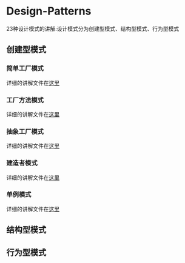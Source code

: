 # Design-Patterns
23种设计模式的讲解:设计模式分为创建型模式、结构型模式、行为型模式
## 创建型模式
### 简单工厂模式
详细的讲解文件在[这里](https://github.com/oeljeklaus-you/Design-Patterns/blob/master/设计模式(一)简单工厂模式.md)
### 工厂方法模式
详细的讲解文件在[这里](https://github.com/oeljeklaus-you/Design-Patterns/blob/master/设计模式(二)工厂方法模式.md)
### 抽象工厂模式
详细的讲解文件在[这里](https://github.com/oeljeklaus-you/Design-Patterns/blob/master/设计模式(三)抽象工厂模式.md)
### 建造者模式
详细的讲解文件在[这里](https://github.com/oeljeklaus-you/Design-Patterns/blob/master/设计模式(四)建造者模式.md)
### 单例模式
详细的讲解文件在[这里]()
## 结构型模式
## 行为型模式
